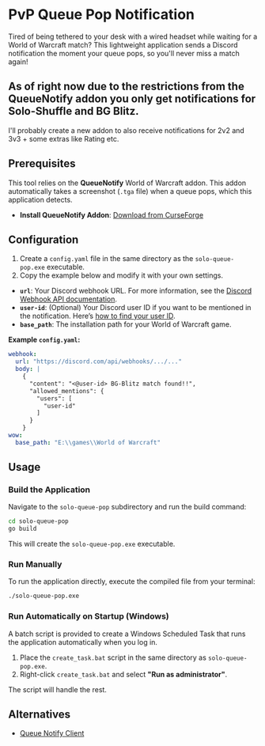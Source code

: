 # PvP Queue Pop Notification

Tired of being tethered to your desk with a wired headset while waiting for a World of Warcraft match? This lightweight application sends a Discord notification the moment your queue pops, so you'll never miss a match again!

As of right now due to the restrictions from the QueueNotify addon you only get notifications for Solo-Shuffle and BG Blitz.
---
I'll probably create a new addon to also receive notifications for 2v2 and 3v3 + some extras like Rating etc.


## Prerequisites

This tool relies on the **QueueNotify** World of Warcraft addon. This addon automatically takes a screenshot (`.tga` file) when a queue pops, which this application detects.

- **Install QueueNotify Addon**: [Download from CurseForge](https://www.curseforge.com/wow/addons/queuenotify)

## Configuration

1.  Create a `config.yaml` file in the same directory as the `solo-queue-pop.exe` executable.
2.  Copy the example below and modify it with your own settings.

-   **`url`**: Your Discord webhook URL. For more information, see the [Discord Webhook API documentation](https://discord.com/developers/docs/resources/webhook).
-   **`user-id`**: (Optional) Your Discord user ID if you want to be mentioned in the notification. Here’s [how to find your user ID](https://support.discord.com/hc/en-us/articles/206346498-Where-can-I-find-my-User-Server-Message-ID).
-   **`base_path`**: The installation path for your World of Warcraft game.

**Example `config.yaml`:**
```yaml
webhook:
  url: "https://discord.com/api/webhooks/.../..."
  body: |
    {
      "content": "<@user-id> BG-Blitz match found!!",
      "allowed_mentions": {
        "users": [
          "user-id"
        ]
      }
    }
wow:
  base_path: "E:\\games\\World of Warcraft"
```

## Usage

### Build the Application
Navigate to the `solo-queue-pop` subdirectory and run the build command:
```sh
cd solo-queue-pop
go build
```
This will create the `solo-queue-pop.exe` executable.

### Run Manually
To run the application directly, execute the compiled file from your terminal:
```sh
./solo-queue-pop.exe
```

### Run Automatically on Startup (Windows)
A batch script is provided to create a Windows Scheduled Task that runs the application automatically when you log in.

1.  Place the `create_task.bat` script in the same directory as `solo-queue-pop.exe`.
2.  Right-click `create_task.bat` and select **"Run as administrator"**.

The script will handle the rest.

## Alternatives
* [Queue Notify Client](https://github.com/rudikiaz/queue-notify-client)
 
